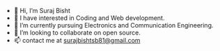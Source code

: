 - 👋 Hi, I’m Suraj Bisht
- 👀 I have interested in Coding and Web development.
- 🌱 I’m currently pursuing Electronics and Communication Engineering.
- 💞️ I’m looking to collaborate on open source.
- 📫 contact me at surajbishtsb81@gmail.com

<!---
surajbisht81/surajbisht81 is a ✨ special ✨ repository because its `README.md` (this file) appears on your GitHub profile.
You can click the Preview link to take a look at your changes.
--->

